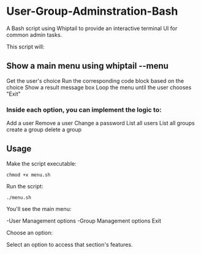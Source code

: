 # User-Group-Adminstration-Bash
A Bash script using Whiptail to provide an interactive terminal UI for common admin tasks.

This script will:
## Show a main menu using whiptail --menu
Get the user's choice
Run the corresponding code block based on the choice
Show a result message box
Loop the menu until the user chooses "Exit"

### Inside each option, you can implement the logic to:
Add a user
Remove a user
Change a password
List all users
List all groups
create a group
delete a group


## Usage
Make the script executable:

```
chmod +x menu.sh
```
Run the script:

```
./menu.sh
```

You'll see the main menu:


-User Management options
-Group Management options
Exit

Choose an option:

Select an option to access that section's features.

